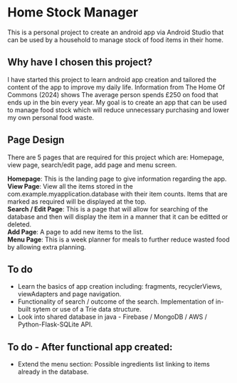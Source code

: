 # Home Stock Manager
This is a personal project to create an android app via Android Studio that can be used by a household to manage stock of food items in their home.

## Why have I chosen this project?
I have started this project to learn android app creation and tailored the content of the app to improve my daily life. Information from The Home Of Commons (2024) shows The average person spends £250 on food that ends up in the bin every year. My goal is to create an app that can be used to manage food stock which will reduce unnecessary purchasing and lower my own personal food waste.

## Page Design

There are 5 pages that are required for this project which are: Homepage, view page, search/edit page, add page and menu screen.

<b>Homepage</b>: This is the landing page to give information regarding the app.  
<b>View Page</b>: View all the items stored in the com.example.myapplication.database with their item counts. Items that are marked as required will be displayed at the top.  
<b>Search / Edit Page</b>: This is a page that will allow for searching of the database and then will display the item in a manner that it can be editted or deleted.  
<b>Add Page</b>: A page to add new items to the list.  
<b>Menu Page</b>: This is a week planner for meals to further reduce wasted food by allowing extra planning.  

## To do

- Learn the basics of app creation including: fragments, recyclerViews, viewAdapters and page navigation.
- Functionality of search / outcome of the search. Implementation of in-built sytem or use of a Trie data structure.
- Look into shared database in java - Firebase / MongoDB / AWS / Python-Flask-SQLite API.

## To do - After functional app created:
- Extend the menu section: Possible ingredients list linking to items already in the database.
